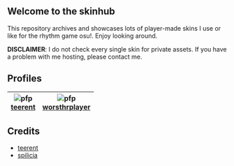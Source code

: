 ## Welcome to the skinhub
This repository archives and showcases lots of player-made skins I use or like for the rhythm game osu!. Enjoy looking around.

**DISCLAIMER**: I do not check every single skin for private assets. If you have a problem with me hosting, please contact me.

## Profiles

<div align="center">

| ![pfp](https://a.ppy.sh/21540437)<br>[teerent](players/teerent/teerent.md) | ![pfp](https://a.ppy.sh/14106450)<br>[worsthrplayer](players/worsthrplayer/worsthrplayer.md)  |
| :-----------------: | :--------------------: | 

</div>

## Credits

- [teerent](https://osu.ppy.sh/users/21540437)
- [spilicia](https://skins.osuck.net/skins/4006?v=0)

